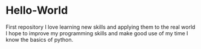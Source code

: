 # Hello-World
First repository
I love learning new skills and applying them to the real world
I hope to improve my programming skills and make good use of my time
I know the basics of python.
